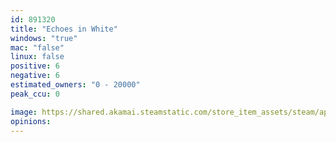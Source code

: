```yaml
---
id: 891320
title: "Echoes in White"
windows: "true"
mac: "false"
linux: false
positive: 6
negative: 6
estimated_owners: "0 - 20000"
peak_ccu: 0

image: https://shared.akamai.steamstatic.com/store_item_assets/steam/apps/891320/header.jpg?t=1539763231
opinions:
---
```

